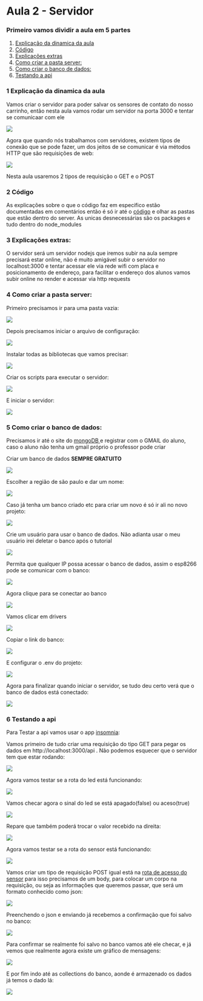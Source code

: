 # Aula 2 - Servidor

### Primeiro vamos dividir a aula em 5 partes

<ol>
    <li><a href="#part1">Explicação da dinamica da aula</a></li>
    <li><a href="#part2">Código</a></li>
    <li><a href="#part3">Explicações extras</a></li>
    <li><a href="#part4">Como criar a pasta server:</a></li>
    <li><a href="#part5">Como criar o banco de dados:</a></li>
    <li><a href="#part6">Testando a api</a></li>
</ol>

### 1 <span id="part1"> Explicação da dinamica da aula </span>

Vamos criar o servidor para poder salvar os sensores de contato do nosso carrinho, então nesta aula vamos rodar um servidor na porta 3000 e tentar se comunicaar com ele

<img src="./slides/introduction.png"/>

Agora que quando nós trabalhamos com servidores, existem tipos de conexão que se pode fazer, um dos jeitos de se comunicar é via métodos HTTP que são requisições de web:

<img src="./slides/requests.png"/>

Nesta aula usaremos 2 tipos de requisição o GET e o POST

### 2 <span id="part2"> Código </span>

As explicações sobre o que o código faz em especifico estão documentadas em comentários então é só ir até o <a href="./server/app.js"> código</a> e olhar as pastas que estão dentro do server. As unicas desnecessárias são os packages e tudo dentro do node_modules

### 3 <span id="part3"> Explicações extras: </span>

O servidor será um servidor nodejs que iremos subir na aula sempre precisará estar online, não é muito amigável subir o servidor no localhost:3000 e tentar acessar ele via rede wifi com placa e posicionamento de endereço, para facilitar o endereço dos alunos vamos subir online no render e acessar via http requests

### 4 <span id="part4"> Como criar a pasta server: </span>

Primeiro precisamos ir para uma pasta vazia:

<img src="./slides/server1.png">

Depois precisamos iniciar o arquivo de configuração:

<img src="./slides/server2.png">

Instalar todas as bibliotecas que vamos precisar:

<img src="./slides/server3.png">

Criar os scripts para executar o servidor:

<img src="./slides/server4.png">

E iniciar o servidor:

<img src="./slides/server5.png">

### 5 <span id="part5"> Como criar o banco de dados: </span>

Precisamos ir até o site do <a href="https://www.mongodb.com/atlas/database"> mongoDB </a> e registrar com o GMAIL do aluno, caso o aluno não tenha um gmail próprio o professor pode criar

Criar um banco de dados <b>SEMPRE GRATUITO</b>

<img src="./slides/mongo1.png">

Escolher a região de são paulo e dar um nome:

<img src="./slides/mongo2.png">

Caso já tenha um banco criado etc para criar um novo é só ir ali no novo projeto:

<img src="./slides/mongo3.png">

Crie um usuário para usar o banco de dados. Não adianta usar o meu usuário irei deletar o banco após o tutorial

<img src="./slides/mongo4.png">

Permita que qualquer IP possa acessar o banco de dados, assim o esp8266 pode se comunicar com o banco:

<img src="./slides/mongo5.png">

Agora clique para se conectar ao banco

<img src="./slides/mongo6.png">

Vamos clicar em drivers

<img src="./slides/mongo7.png">

Copiar o link do banco:

<img src="./slides/mongo8.png">

E configurar o .env do projeto:

<img src="./slides/mongo9.png">

Agora para finalizar quando iniciar o servidor, se tudo deu certo verá que o banco de dados está conectado:

<img src="./slides/mongo10.png">

### 6 <span id="part6"> Testando a api </span>

Para Testar a api vamos usar o app <a href="https://insomnia.rest/download">insomnia</a>:

Vamos primeiro de tudo criar uma requisição do tipo GET para pegar os dados em http://localhost:3000/api . Não podemos esquecer que o servidor tem que estar rodando:

<img src="./slides/insomnia1.png">

Agora vamos testar se a rota do led está funcionando:

<img src="./slides/insomnia2.png">

Vamos checar agora o sinal do led se está apagado(false) ou aceso(true)

<img src="./slides/insomnia3.png">

Repare que também poderá trocar o valor recebido na direita:

<img src="./slides/insomnia4.png">

Agora vamos testar se a rota do sensor está funcionando:

<img src="./slides/insomnia5.png">

Vamos criar um tipo de requisição POST igual está na <a href="./server/routes/sensorRoutes.js"> rota de acesso do sensor</a> para isso precisamos de um body, para colocar um corpo na requisição, ou seja as informações que queremos passar, que será um formato conhecido como json:

<img src="./slides/insomnia6.png">

Preenchendo o json e enviando já recebemos a confirmação que foi salvo no banco:

<img src="./slides/insomnia7.png">

Para confirmar se realmente foi salvo no banco vamos até ele checar, e já vemos que realmente agora existe um gráfico de mensagens:

<img src="./slides/insomnia8.png">

E por fim indo até as collections do banco, aonde é armazenado os dados já temos o dado lá:

<img src="./slides/insomnia9.png">

